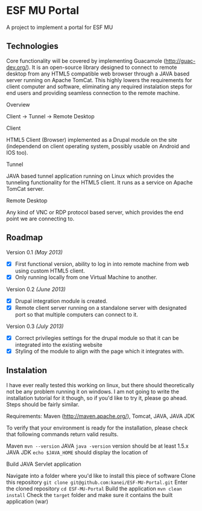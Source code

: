 ESF MU Portal
==============

A project to implement a portal for ESF MU

Technologies
------------
Core functionality will be covered by implementing Guacamole (http://guac-dev.org/). 
It is an open-source library designed to connect to remote desktop from any HTML5 compatible web browser
through a JAVA based server running on Apache TomCat. This highly lowers the requirements for client computer
and software, eliminating any required instalation steps for end users and providing seamless connection to 
the remote machine. 

Overview

Client -> Tunnel -> Remote Desktop

Client

HTML5 Client (Browser) implemented as a Drupal module on the site (independend on client operating system, 
possibly usable on Android and IOS too).

Tunnel

JAVA based tunnel application running on Linux which provides the tunneling functionality for the HTML5 client. 
It runs as a service on Apache TomCat server.

Remote Desktop

Any kind of VNC or RDP protocol based server, which provides the end point we are connecting to.

Roadmap
-------

Version 0.1 *(May 2013)*

- [x] First functional version, ability to log in into remote machine from web using custom HTML5 client. 
- [x] Only running locally from one Virtual Machine to another. 

Version 0.2 *(June 2013)*

- [x] Drupal integration module is created.
- [x] Remote client server running on a standalone server with designated port so that multiple computers can connect to it.

Version 0.3 *(July 2013)*

- [x] Correct privilegies settings for the drupal module so that it can be integrated into the existing website
- [x] Styling of the module to align with the page which it integrates with.

Instalation
-----------

I have ever really tested this working on linux, but there should theoretically not be any problem running it on windows. 
I am not going to write the installation tutorial for it though, so if you'd like to try it, please go ahead. Steps 
should be fairly similar.

Requirements: Maven (http://maven.apache.org/), Tomcat, JAVA, JAVA JDK

To verify that your environment is ready for the installation, please check that following commands return valid results.

Maven ```mvn --version``` 
JAVA ```java -version``` version should be at least 1.5.x
JAVA JDK ```echo $JAVA_HOME``` should display the location of 

Build JAVA Servlet application

Navigate into a folder where you'd like to install this piece of software
Clone this repository ```git clone git@github.com:kanei/ESF-MU-Portal.git```
Enter the cloned repository ```cd ESF-MU-Portal```
Build the application ```mvn clean install```
Check the ```target``` folder and make sure it contains the built application (war)


